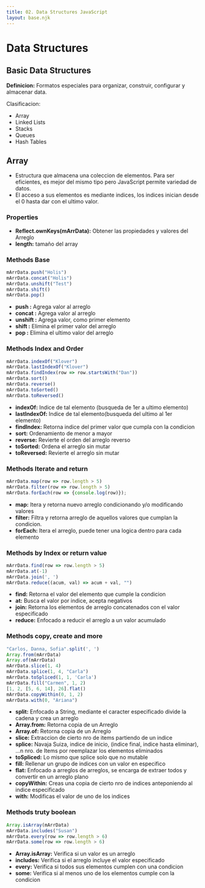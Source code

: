 ```yaml
---
title: 02. Data Structures JavaScript
layout: base.njk
---
```


# Data Structures

## Basic Data Structures

**Definicion:** Formatos especiales para organizar, construir, configurar y almacenar data.

Clasificacion:

- Array
- Linked Lists
- Stacks
- Queues
- Hash Tables

## Array

- Estructura que almacena una coleccion de elementos. Para ser eficientes, es mejor del mismo tipo pero JavaScript permite variedad de datos.
- El acceso a sus elementos es mediante indices, los indices inician desde el 0 hasta dar con el ultimo valor.

### Properties

- **Reflect.ownKeys(mArrData):** Obtener las propiedades y valores del Arreglo
- **length:** tamaño del array

### Methods Base

```js
mArrData.push("Holis")
mArrData.concat("Holis")
mArrData.unshift("Test")
mArrData.shift()
mArrData.pop()
```

- **push :** Agrega valor al arreglo
- **concat :** Agrega valor al arreglo
- **unshift :** Agrega valor, como primer elemento
- **shift :** Elimina el primer valor del arreglo
- **pop :** Elimina el ultimo valor del arreglo


### Methods Index and Order
```js
mArrData.indexOf("Klover")
mArrData.lastIndexOf("Klover")
mArrData.findIndex(row => row.startsWith("Dan"))
mArrData.sort()
mArrData.reverse()
mArrData.toSorted()
mArrData.toReversed()
```

- **indexOf:** Indice de tal elemento (busqueda de 1er a ultimo elemento)
- **lastIndexOf:** Indice de tal elemento(busqueda del ultimo al 1er elemento)
- **findIndex:** Retorna indice del primer valor que cumpla con la condicion
- **sort:** Ordenamiento de menor a mayor
- **reverse:** Revierte el orden del arreglo reverso
- **toSorted:** Ordena el arreglo sin mutar
- **toReversed:** Revierte el arreglo sin mutar

### Methods Iterate and return

```js
mArrData.map(row => row.length > 5)
mArrData.filter(row => row.length > 5)
mArrData.forEach(row => {console.log(row)});
```

- **map:** Itera y retorna nuevo arreglo condicionando y/o modificando valores
- **filter:** Filtra y retorna arreglo de aquellos valores que cumplan la condicion.
- **forEach:** Itera el arreglo, puede tener una logica dentro para cada elemento

### Methods by Index or return value

```js
mArrData.find(row => row.length > 5)
mArrData.at(-1)
mArrData.join(', ')
mArrData.reduce((acum, val) => acum + val, "")
```

- **find:** Retorna el valor del elemento que cumple la condicion
- **at:** Busca el valor por indice, acepta negativos
- **join:** Retorna los elementos de arreglo concatenados con el valor especificado
- **reduce:** Enfocado a reducir el arreglo a un valor acumulado

### Methods copy, create and more

```js
"Carlos, Danna, Sofia".split(', ')
Array.from(mArrData)
Array.of(mArrData)
mArrData.slice(1, 4)
mArrData.splice(1, 4, "Carla")
mArrData.toSpliced(1, 1, 'Carla')
mArrData.fill("Carmen", 1, 2)
[1, 2, [5, 6, 14], 26].flat()
mArrData.copyWithin(0, 1, 2)
mArrData.with(0, "Ariana")
```

- **split:** Enfocado a String, mediante el caracter especificado divide la cadena y crea un arreglo
- **Array.from:** Retorna copia de un Arreglo
- **Array.of:** Retorna copia de un Arreglo
- **slice:** Extraccion de cierto nro de items partiendo de un indice
- **splice:** Navaja Suiza, indice de inicio, (indice final, indice hasta eliminar), ...n nro. de Items por reemplazar los elementos eliminados
- **toSpliced:** Lo mismo que splice solo que no mutable
- **fill:** Rellenar un grupo de indices con un valor en especifico
- **flat:** Enfocado a arreglos de arreglos, se encarga de extraer todos y convertir en un arreglo plano
- **copyWithin:** Creas una copia de cierto nro de indices anteponiendo al indice especificado
- **with:** Modificas el valor de uno de los indices

### Methods truty boolean

```js
Array.isArray(mArrData)
mArrData.includes("Susan")
mArrData.every(row => row.length > 6)
mArrData.some(row => row.length > 6)
```

- **Array.isArray:** Verifica si un valor es un arreglo
- **includes:** Verifica si el arreglo incluye el valor especificado
- **every:** Verifica si todos sus elementos cumplen con una condicion
- **some:** Verifica si al menos uno de los elementos cumple con la condicion

